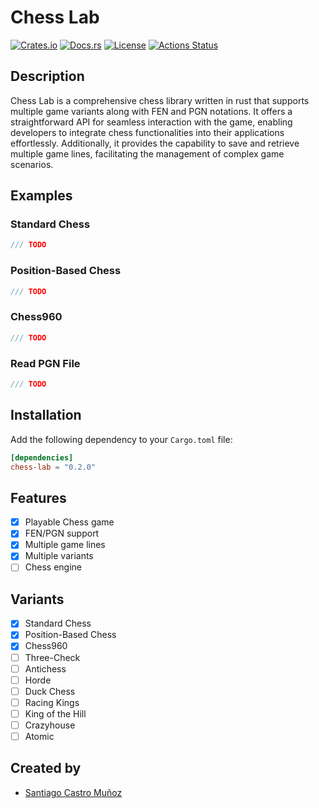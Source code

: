 # Chess Lab
[![Crates.io](https://img.shields.io/crates/v/chess-lab.svg?logo=rust&style=flat-square)](https://crates.io/crates/chess-lab)
[![Docs.rs](https://docs.rs/chess-lab/badge.svg)](https://docs.rs/chess-lab)
[![License](https://img.shields.io/crates/l/chess-lab.svg)](https://creativecommons.org/legal-code-defined/)
[![Actions Status](https://github.com/Santicm23/chess-lab/actions/workflows/rust.yml/badge.svg)](https://github.com/Santicm23/chess-lab/actions)

## Description
Chess Lab is a comprehensive chess library written in rust that supports multiple game variants along with FEN and PGN notations. It offers a straightforward API for seamless interaction with the game, enabling developers to integrate chess functionalities into their applications effortlessly. Additionally, it provides the capability to save and retrieve multiple game lines, facilitating the management of complex game scenarios.

## Examples
### Standard Chess
```rust
/// TODO
```
### Position-Based Chess
```rust
/// TODO
```
### Chess960
```rust
/// TODO
```
### Read PGN File
```rust
/// TODO
```

## Installation
Add the following dependency to your `Cargo.toml` file:
```toml
[dependencies]
chess-lab = "0.2.0"
```

## Features
- [x] Playable Chess game
- [x] FEN/PGN support
- [x] Multiple game lines
- [x] Multiple variants
- [ ] Chess engine

## Variants
- [x] Standard Chess
- [x] Position-Based Chess
- [x] Chess960
- [ ] Three-Check
- [ ] Antichess
- [ ] Horde
- [ ] Duck Chess
- [ ] Racing Kings
- [ ] King of the Hill
- [ ] Crazyhouse
- [ ] Atomic

## Created by
- [Santiago Castro Muñoz](https://santicm.com)
